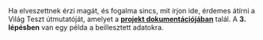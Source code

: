 <div class="p-3 mb-2 bg-light text-dark"><i class="bi bi-info-square"></i> Ha elveszettnek érzi magát, és fogalma sincs, mit írjon ide, érdemes átírni a <span class = "md-correct2"> Világ Teszt </span> útmutatóját, amelyet a <b><a target="_blank" href="/hu/documentation/first_steps/"> projekt dokumentációjában</a></b> talál. A <b>3. lépésben</b> van egy példa a beillesztett adatokra.</div>

